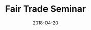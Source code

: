 ---
title: Fair Trade Seminar
date: 2018-04-20
autor: STUBE
description: "weltbewusst einkaufen"
pdf: 2018-04-20-fair-trade-seminar
---